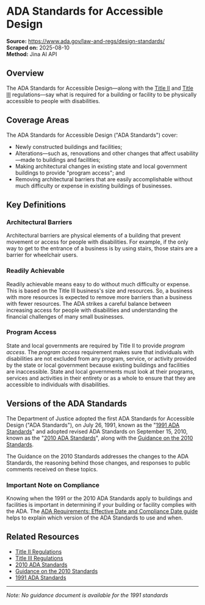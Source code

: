 # ADA Standards for Accessible Design

**Source:** https://www.ada.gov/law-and-regs/design-standards/  
**Scraped on:** 2025-08-10  
**Method:** Jina AI API

## Overview

The ADA Standards for Accessible Design—along with the [Title II](https://www.ada.gov/law-and-regs/regulations/title-ii-2010-regulations/) and [Title III](https://www.ada.gov/law-and-regs/regulations/title-iii-regulations/) regulations—say what is required for a building or facility to be physically accessible to people with disabilities.

## Coverage Areas

The ADA Standards for Accessible Design ("ADA Standards") cover:

* Newly constructed buildings and facilities;
* Alterations—such as, renovations and other changes that affect usability—made to buildings and facilities;
* Making architectural changes in existing state and local government buildings to provide "program access"; and
* Removing architectural barriers that are easily accomplishable without much difficulty or expense in existing buildings of businesses.

## Key Definitions

### Architectural Barriers
Architectural barriers are physical elements of a building that prevent movement or access for people with disabilities. For example, if the only way to get to the entrance of a business is by using stairs, those stairs are a barrier for wheelchair users.

### Readily Achievable
Readily achievable means easy to do without much difficulty or expense. This is based on the Title III business's size and resources. So, a business with more resources is expected to remove more barriers than a business with fewer resources. The ADA strikes a careful balance between increasing access for people with disabilities and understanding the financial challenges of many small businesses.

### Program Access
State and local governments are required by Title II to provide _program access_. The _program access_ requirement makes sure that individuals with disabilities are not excluded from any program, service, or activity provided by the state or local government because existing buildings and facilities are inaccessible. State and local governments must look at their programs, services and activities in their entirety or as a whole to ensure that they are accessible to individuals with disabilities.

## Versions of the ADA Standards

The Department of Justice adopted the first ADA Standards for Accessible Design ("ADA Standards"), on July 26, 1991, known as the "[1991 ADA Standards](https://www.ada.gov/law-and-regs/design-standards/1991-design-standards)" and adopted revised ADA Standards on September 15, 2010, known as the "[2010 ADA Standards](https://www.ada.gov/law-and-regs/design-standards/2010-stds)", along with the [Guidance on the 2010 Standards](https://www.ada.gov/law-and-regs/design-standards/standards-guidance).

The Guidance on the 2010 Standards addresses the changes to the ADA Standards, the reasoning behind those changes, and responses to public comments received on these topics.

### Important Note on Compliance
Knowing when the 1991 or the 2010 ADA Standards apply to buildings and facilities is important in determining if your building or facility complies with the ADA. The [ADA Requirements: Effective Date and Compliance Date guide](https://archive.ada.gov/revised_effective_dates-2010.htm) helps to explain which version of the ADA Standards to use and when.

## Related Resources

* [Title II Regulations](https://www.ada.gov/law-and-regs/regulations/title-ii-2010-regulations/)
* [Title III Regulations](https://www.ada.gov/law-and-regs/regulations/title-iii-regulations/)
* [2010 ADA Standards](https://www.ada.gov/law-and-regs/design-standards/2010-stds)
* [Guidance on the 2010 Standards](https://www.ada.gov/law-and-regs/design-standards/standards-guidance)
* [1991 ADA Standards](https://www.ada.gov/law-and-regs/design-standards/1991-design-standards)

---

*Note: No guidance document is available for the 1991 standards*